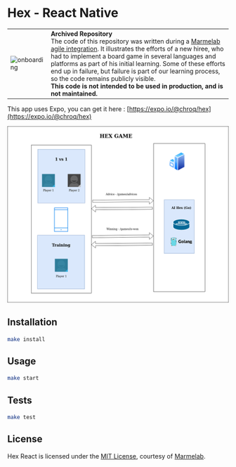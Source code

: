 # Hex - React Native

<table>
        <tr>
            <td><img width="120" src="https://cdnjs.cloudflare.com/ajax/libs/octicons/8.5.0/svg/rocket.svg" alt="onboarding" /></td>
            <td><strong>Archived Repository</strong><br />
            The code of this repository was written during a <a href="https://marmelab.com/blog/2018/09/05/agile-integration.html">Marmelab agile integration</a>. It illustrates the efforts of a new hiree, who had to implement a board game in several languages and platforms as part of his initial learning. Some of these efforts end up in failure, but failure is part of our learning process, so the code remains publicly visible.<br />
        <strong>This code is not intended to be used in production, and is not maintained.</strong>
        </td>
        </tr>
</table>

This app uses Expo, you can get it here : [https://expo.io/@chroq/hex](https://expo.io/@chroq/hex) 

![Architecture](./assets/Hex%20React%20Native.png)

## Installation

```bash
make install
```

## Usage

```bash
make start
```

## Tests

```bash
make test
```
## License

Hex React is licensed under the [MIT License](LICENSE), courtesy of [Marmelab](http://marmelab.com).
